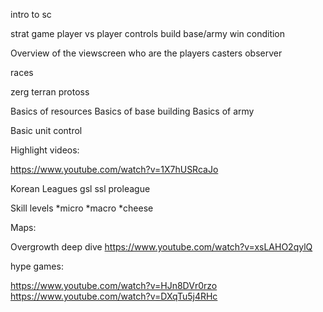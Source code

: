 
intro to sc

strat game
player vs player
controls
build base/army
win condition

Overview of the viewscreen
<gsl>
who are the players
casters
observer

races

zerg
terran
protoss

Basics of resources
Basics of base building
Basics of army

Basic unit control

Highlight videos:

https://www.youtube.com/watch?v=1X7hUSRcaJo

Korean Leagues
gsl
ssl
proleague

Skill levels
*micro
*macro
*cheese


Maps:

Overgrowth deep dive
https://www.youtube.com/watch?v=xsLAHO2qylQ


hype games:

https://www.youtube.com/watch?v=HJn8DVr0rzo
https://www.youtube.com/watch?v=DXqTu5j4RHc


